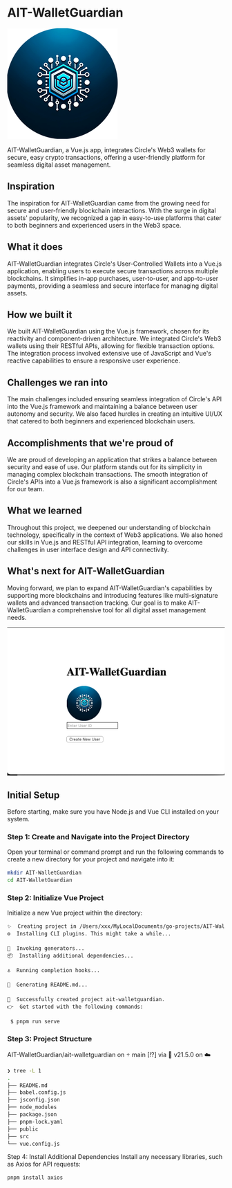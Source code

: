 # AIT-WalletGuardian

![AIT-WalletGuardian ](img/AIT-WalletGuardian.png)


AIT-WalletGuardian, a Vue.js app, integrates Circle's Web3 wallets for secure, easy crypto transactions, offering a user-friendly platform for seamless digital asset management.

## Inspiration
The inspiration for AIT-WalletGuardian came from the growing need for secure and user-friendly blockchain interactions. With the surge in digital assets' popularity, we recognized a gap in easy-to-use platforms that cater to both beginners and experienced users in the Web3 space.

## What it does
AIT-WalletGuardian integrates Circle's User-Controlled Wallets into a Vue.js application, enabling users to execute secure transactions across multiple blockchains. It simplifies in-app purchases, user-to-user, and app-to-user payments, providing a seamless and secure interface for managing digital assets.

## How we built it
We built AIT-WalletGuardian using the Vue.js framework, chosen for its reactivity and component-driven architecture. We integrated Circle's Web3 wallets using their RESTful APIs, allowing for flexible transaction options. The integration process involved extensive use of JavaScript and Vue's reactive capabilities to ensure a responsive user experience.

## Challenges we ran into
The main challenges included ensuring seamless integration of Circle's API into the Vue.js framework and maintaining a balance between user autonomy and security. We also faced hurdles in creating an intuitive UI/UX that catered to both beginners and experienced blockchain users.

## Accomplishments that we're proud of
We are proud of developing an application that strikes a balance between security and ease of use. Our platform stands out for its simplicity in managing complex blockchain transactions. The smooth integration of Circle's APIs into a Vue.js framework is also a significant accomplishment for our team.

## What we learned
Throughout this project, we deepened our understanding of blockchain technology, specifically in the context of Web3 applications. We also honed our skills in Vue.js and RESTful API integration, learning to overcome challenges in user interface design and API connectivity.

## What's next for AIT-WalletGuardian
Moving forward, we plan to expand AIT-WalletGuardian's capabilities by supporting more blockchains and introducing features like multi-signature wallets and advanced transaction tracking. Our goal is to make AIT-WalletGuardian a comprehensive tool for all digital asset management needs.

![AIT-WalletGuardian Interface ](img/01.png)

## Initial Setup

Before starting, make sure you have Node.js and Vue CLI installed on your system.

### Step 1: Create and Navigate into the Project Directory

Open your terminal or command prompt and run the following commands to create a new directory for your project and navigate into it:

```bash
mkdir AIT-WalletGuardian
cd AIT-WalletGuardian
```

### Step 2: Initialize Vue Project
Initialize a new Vue project within the directory:

```bash
✨  Creating project in /Users/xxx/MyLocalDocuments/go-projects/AIT-WalletGuardian/ait-walletguardian.
⚙️  Installing CLI plugins. This might take a while...

🚀  Invoking generators...
📦  Installing additional dependencies...

⚓  Running completion hooks...

📄  Generating README.md...

🎉  Successfully created project ait-walletguardian.
👉  Get started with the following commands:

 $ pnpm run serve
 ```

### Step 3: Project Structure

 AIT-WalletGuardian/ait-walletguardian on  main [!?] via  v21.5.0 on ☁️  

 ```bash
❯ tree -L 1
.
├── README.md
├── babel.config.js
├── jsconfig.json
├── node_modules
├── package.json
├── pnpm-lock.yaml
├── public
├── src
└── vue.config.js
 ```


 Step 4: Install Additional Dependencies
Install any necessary libraries, such as Axios for API requests:

```bash
pnpm install axios
```
